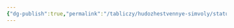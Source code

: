 ```yaml
---
{"dg-publish":true,"permalink":"/tabliczy/hudozhestvennye-simvoly/statuya-hrista-iskupitelya/","dgPassFrontmatter":true}
---
```



